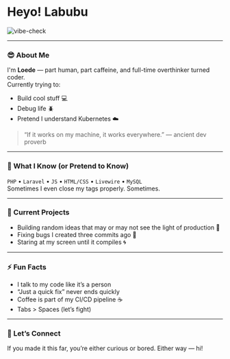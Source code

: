 <!-- 💫 Loede's README of Chaos and Creativity 💫 -->

# Heyo! Labubu

![vibe-check](https://media.giphy.com/media/v1.Y2lkPTc5MGI3NjExc2dsbzZkeXEybW4ycTZhbWZqMDh4MGsxYW10eGczcmkzZTkwYXo3aSZlcD12MV9naWZzX3NlYXJjaCZjdD1n/GCO5WNzFmlc0vjK8cA/giphy.gif)

---

### 😎 About Me
I'm **Loede** — part human, part caffeine, and full-time overthinker turned coder.  
Currently trying to:
- Build cool stuff 💻  
- Debug life 🪲  
- Pretend I understand Kubernetes ☁️  

> “If it works on my machine, it works everywhere.” — ancient dev proverb

---

### 🧠 What I Know (or Pretend to Know)
`PHP` • `Laravel` • `JS` • `HTML/CSS` • `Livewire` • `MySQL`  
Sometimes I even close my tags properly. Sometimes.

---

### 🧩 Current Projects
- Building random ideas that may or may not see the light of production 🚧  
- Fixing bugs I created three commits ago 🐛  
- Staring at my screen until it compiles 🌀  

---

### ⚡ Fun Facts
- I talk to my code like it’s a person  
- “Just a quick fix” never ends quickly  
- Coffee is part of my CI/CD pipeline ☕  
- Tabs > Spaces (let’s fight)  

---

### 💌 Let’s Connect
If you made it this far, you’re either curious or bored. Either way — hi!  
